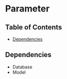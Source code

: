 # Parameter

## Table of Contents

- [Dependencies](#dependencies)

## Dependencies

- Database
- Model
